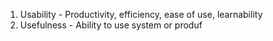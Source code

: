 1. Usability - Productivity, efficiency, ease of use, learnability
2. Usefulness - Ability to use system or produf